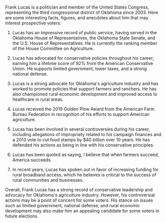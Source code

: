 Frank Lucas is a politician and member of the United States Congress, representing the third congressional district of Oklahoma since 2003. Here are some interesting facts, figures, and anecdotes about him that may interest prospective voters:

1. Lucas has an impressive record of public service, having served in the Oklahoma House of Representatives, the Oklahoma State Senate, and the U.S. House of Representatives. He is currently the ranking member of the House Committee on Agriculture.

2. Lucas has advocated for conservative policies throughout his career, earning him a lifetime score of 92% from the American Conservative Union. He supports limited government, lower taxes, and a strong national defense.

3. Lucas is a strong advocate for Oklahoma's agriculture industry and has worked to promote policies that support farmers and ranchers. He has also championed rural economic development and improved access to healthcare in rural areas.

4. Lucas received the 2019 Golden Plow Award from the American Farm Bureau Federation in recognition of his efforts to support American agriculture.

5. Lucas has been involved in several controversies during his career, including allegations of impropriety related to his campaign finances and a 2013 vote to cut food stamps by $40 billion over 10 years. He has defended his actions as being in line with his conservative principles.

6. Lucas has been quoted as saying, I believe that when farmers succeed, America succeeds.

7. In recent years, Lucas has spoken out in favor of increasing funding for rural broadband access, which he believes is critical to the success of rural communities and businesses.

Overall, Frank Lucas has a strong record of conservative leadership and advocacy for Oklahoma's agriculture industry. However, his controversial actions may be a point of concern for some voters. His stance on issues such as limited government, national defense, and rural economic development may also make him an appealing candidate for some voters in future elections.
